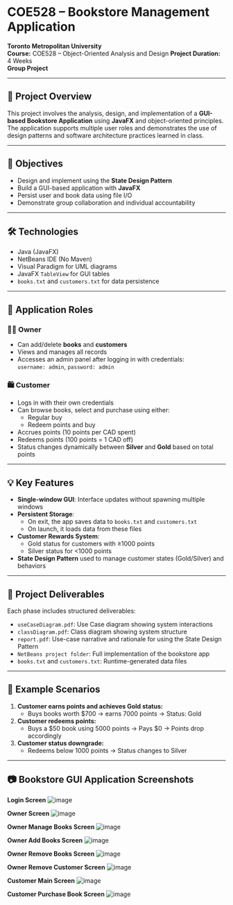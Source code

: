 # COE528 – Bookstore Management Application

**Toronto Metropolitan University**  
**Course:** COE528 – Object-Oriented Analysis and Design 
**Project Duration:** 4 Weeks  
**Group Project**

---

## 📌 Project Overview

This project involves the analysis, design, and implementation of a **GUI-based Bookstore Application** using **JavaFX** and object-oriented principles. The application supports multiple user roles and demonstrates the use of design patterns and software architecture practices learned in class.

---

## 🎯 Objectives

- Design and implement using the **State Design Pattern**
- Build a GUI-based application with **JavaFX**
- Persist user and book data using file I/O
- Demonstrate group collaboration and individual accountability

---

## 🛠 Technologies

- Java (JavaFX)
- NetBeans IDE (No Maven)
- Visual Paradigm for UML diagrams
- JavaFX `TableView` for GUI tables
- `books.txt` and `customers.txt` for data persistence

---

## 👤 Application Roles

### 🧑‍💼 **Owner**
- Can add/delete **books** and **customers**
- Views and manages all records
- Accesses an admin panel after logging in with credentials:  
  `username: admin`, `password: admin`

### 🛍️ **Customer**
- Logs in with their own credentials
- Can browse books, select and purchase using either:
  - Regular buy
  - Redeem points and buy
- Accrues points (10 points per CAD spent)
- Redeems points (100 points = 1 CAD off)
- Status changes dynamically between **Silver** and **Gold** based on total points

---

## 💡 Key Features

- **Single-window GUI**: Interface updates without spawning multiple windows
- **Persistent Storage**: 
  - On exit, the app saves data to `books.txt` and `customers.txt`
  - On launch, it loads data from these files
- **Customer Rewards System**:
  - Gold status for customers with ≥1000 points
  - Silver status for <1000 points
- **State Design Pattern** used to manage customer states (Gold/Silver) and behaviors

---

## 📁 Project Deliverables

Each phase includes structured deliverables:

- `useCaseDiagram.pdf`: Use Case diagram showing system interactions
- `classDiagram.pdf`: Class diagram showing system structure
- `report.pdf`: Use-case narrative and rationale for using the State Design Pattern
- `NetBeans project folder`: Full implementation of the bookstore app
- `books.txt` and `customers.txt`: Runtime-generated data files

---

## 🧪 Example Scenarios

1. **Customer earns points and achieves Gold status:**
   - Buys books worth $700 → earns 7000 points → Status: Gold
2. **Customer redeems points:**
   - Buys a $50 book using 5000 points → Pays $0 → Points drop accordingly
3. **Customer status downgrade:**
   - Redeems below 1000 points → Status changes to Silver

---

## 📷 Bookstore GUI Application Screenshots

**Login Screen**
![image](https://github.com/user-attachments/assets/cc650b33-3053-4fdc-aa71-7b36d64738ea)

**Owner Screen**
![image](https://github.com/user-attachments/assets/83640108-3e48-4fa5-9b4c-07903f120c7e)

**Owner Manage Books Screen**
![image](https://github.com/user-attachments/assets/d2ad2e81-e69d-4cfe-8f81-3163f28e1f9d)

**Owner Add Books Screen**
![image](https://github.com/user-attachments/assets/72bb8e43-5a50-4cdd-bb77-ce241fa06b99)

**Owner Remove Books Screen**
![image](https://github.com/user-attachments/assets/ab55d6e0-df0c-4e68-ab33-7194eb020636)

**Owner Remove Customer Screen**
![image](https://github.com/user-attachments/assets/ed825fdd-85e3-40af-aad2-4136ab574625)

**Customer Main Screen**
![image](https://github.com/user-attachments/assets/7ec14c27-c553-4b38-a5cd-a8c7aebc4867)

**Customer Purchase Book Screen**
![image](https://github.com/user-attachments/assets/ecc81dc0-e5e6-4c93-8006-8ecaa81ab5bb)














